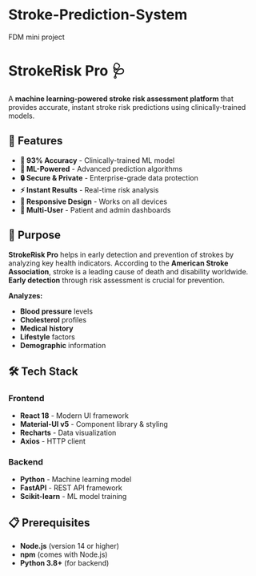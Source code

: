 # Stroke-Prediction-System
FDM mini project 

# StrokeRisk Pro 🩺

A **machine learning-powered stroke risk assessment platform** that provides accurate, instant stroke risk predictions using clinically-trained models.

## 🚀 Features

- **🎯 93% Accuracy** - Clinically-trained ML model
- **🤖 ML-Powered** - Advanced prediction algorithms  
- **🔒 Secure & Private** - Enterprise-grade data protection
- **⚡ Instant Results** - Real-time risk analysis
- **📱 Responsive Design** - Works on all devices
- **👥 Multi-User** - Patient and admin dashboards

## 🏥 Purpose

**StrokeRisk Pro** helps in early detection and prevention of strokes by analyzing key health indicators. According to the **American Stroke Association**, stroke is a leading cause of death and disability worldwide. **Early detection** through risk assessment is crucial for prevention.

**Analyzes:**
- **Blood pressure** levels
- **Cholesterol** profiles  
- **Medical history**
- **Lifestyle** factors
- **Demographic** information

## 🛠 Tech Stack

### Frontend
- **React 18** - Modern UI framework
- **Material-UI v5** - Component library & styling
- **Recharts** - Data visualization
- **Axios** - HTTP client

### Backend
- **Python** - Machine learning model
- **FastAPI** - REST API framework
- **Scikit-learn** - ML model training

## 📋 Prerequisites

- **Node.js** (version 14 or higher)
- **npm** (comes with Node.js)
- **Python 3.8+** (for backend)
